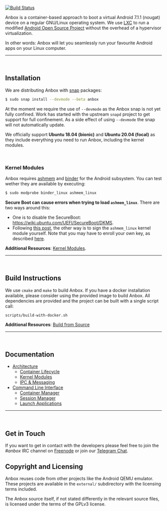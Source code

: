 <!--  Main Readme
This document gives insight about Anbox on a superficial level.
Questions this doc should answer:
  - What is Anbox?
  - What can and can't you do with Anbox?
  - Why does it exist?
  - How do you get it?


In general the following chapter structure should be kept to have a common theme.

    ____
    &nbsp;
    # title
    content **important**

    **Additional Resources**: [link name](dir/file.md#chapter), ...    
-->

[![Build Status](https://travis-ci.org/anbox/anbox.svg?branch=master)](https://travis-ci.org/anbox/anbox)

<!-- Basic Introduction -->
Anbox is a container-based approach to boot a virtual Android 7.1.1 (nougat) device on a regular GNU/Linux operating system. We use [LXC](https://linuxcontainers.org/) to run a modified [Android Open Source Project](https://source.android.com/) without the overhead of a hypervisor virtualization. 

In other words: Anbox will let you seamlessly run your favourite Android apps on your Linux computer.

____
&nbsp;
## **Installation**
We are distributing Anbox with [snap](https://snapcraft.io) packages:
```sh
$ sudo snap install --devmode --beta anbox
```
At the moment we require the use of `--devmode` as the Anbox snap is not
yet fully confined. Work has started with the upstream `snapd` project to
get support for full confinement. As a side effect of using `--devmode` the snap will not automatically update.

We officially support **Ubuntu 18.04 (bionic)** and **Ubuntu 20.04 (focal)** as they include everything you need to run Anbox, including the kernel modules.

&nbsp;
### **Kernel Modules**

Anbox requires [ashmem](https://elinux.org/Android_Kernel_Features#ashmem) and [binder](https://elinux.org/Android_Binder) for the Android subsystem. You can test wether they are available by executing:
```sh
$ sudo modprobe binder_linux ashmem_linux
```

**Secure Boot can cause errors when trying to load `ashmem_linux`**. There are two ways around this: 
* One is to disable the SecureBoot: https://wiki.ubuntu.com/UEFI/SecureBoot/DKMS. 
* Following [this post](https://github.com/anbox/anbox/issues/1570), the other way is to sign the `ashmem_linux` kernel module yourself. Note that you may have to enroll your own key, as described [here](https://ubuntu.com/blog/how-to-sign-things-for-secure-boot).
<!--  mode detailed desctiption of process
  - create separate guide
-->

**Additional Resources**: [Kernel Modules](docs/architecture.md#kernel-modules).

____
&nbsp;
## **Build Instructions** 
We use `cmake` and `make` to build Anbox. If you have a docker installation available, please consider using the provided image to build Anbox. All dependencies are provided and the project can be built with a single script call:
```
scripts/build-with-docker.sh
```

**Additional Resources**: [Build from Source](docs/build.md)

____
&nbsp;
## **Documentation**
* [Architecture](docs/architecture.md)
  * [Container Lifecycle](docs/architecture.md#container-lifecycle)
  * [Kernel Modules](docs/architecture.md#kernel-modules)
  * [IPC & Messaging](docs/architecture.md#ipc-and-messaging)
* [Command Line Interface](docs/cli.md)
  * [Container Manager](docs/cli.md#container-manager)
  * [Session Manager](docs/cli.md#session-manager)
  * [Launch Applications](docs/cli.md#launching-applications)

____
&nbsp;
## **Get in Touch**
If you want to get in contact with the developers please feel free to join the
*#anbox* IRC channel on [Freenode](https://freenode.net/) or join our [Telegram Chat](https://t.me/anbox).


## **Copyright and Licensing**
Anbox reuses code from other projects like the Android QEMU emulator. These
projects are available in the `external/` subdirectory with the licensing terms
included.

The Anbox source itself, if not stated differently in the relevant source files,
is licensed under the terms of the GPLv3 license.